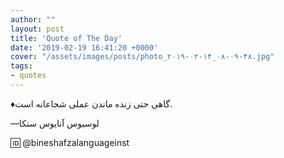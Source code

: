 ```yaml
---
author: ""
layout: post
title: 'Quote of The Day'
date: '2019-02-19 16:41:20 +0000'
cover: "/assets/images/posts/photo_۲۰۱۹-۰۲-۱۴_۰۸-۰۹-۴۸.jpg"
tags:
- quotes
---
```

♦️گاهی حتی زنده ماندن عملی شجاعانه است.

—لوسیوس آنایوس سنکا

🆔 @bineshafzalanguageinst